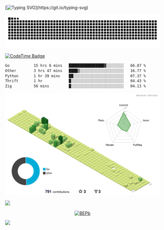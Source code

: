 [![Typing SVG](https://readme-typing-svg.demolab.com?font=JetBrains+Mono&duration=3000&center=true&vCenter=true&multiline=true&repeat=false&width=800&height=80&lines=Welcome+to+KevinMatt's+workshop;Do+not+go+gentle+into+that+good+night.)](https://git.io/typing-svg)

![snake-grid](https://raw.githubusercontent.com/kevinmatthe/kevinmatthe/output/github-contribution-grid-snake-dark.svg)

[![CodeTime Badge](https://img.shields.io/endpoint?style=flat-square&color=222&url=https%3A%2F%2Fapi.codetime.dev%2Fshield%3Fid%3D30418%26project%3D%26in=0)](https://codetime.dev)

<!--START_SECTION:waka-->

```txt
Go           15 hrs 6 mins   ████████████████▓░░░░░░░░   66.87 %
Other        3 hrs 47 mins   ████▒░░░░░░░░░░░░░░░░░░░░   16.77 %
Python       1 hr 39 mins    ██░░░░░░░░░░░░░░░░░░░░░░░   07.37 %
Thrift       1 hr            █░░░░░░░░░░░░░░░░░░░░░░░░   04.43 %
Zig          56 mins         █░░░░░░░░░░░░░░░░░░░░░░░░   04.13 %
```

<!--END_SECTION:waka-->

<!--   profile-green-animate -->
![](./profile-3d-contrib/profile-green-animate.svg)

<!--  2d history skills -->
<img src="https://cr-skills-chart-widget.azurewebsites.net/api/api?username=kevinmatthe" width="auto"></img>

<p align="center"> 
<a href="https://github.com/ryo-ma/github-profile-trophy"><img src="https://github-profile-trophy.vercel.app/?username=kevinmatthe" alt="BEPb" /></a>
</p>

<img src="https://cr-ss-service.azurewebsites.net/api/ScreenShot?widget=summary&username=kevinmatthe" width="auto"></img>
